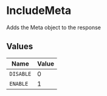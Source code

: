 # IncludeMeta

Adds the Meta object to the response



## Values

| Name      | Value     |
| --------- | --------- |
| `DISABLE` | 0         |
| `ENABLE`  | 1         |